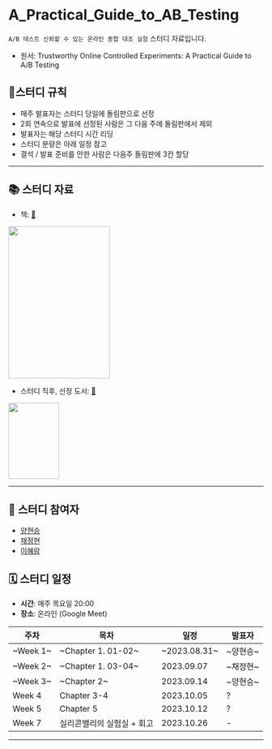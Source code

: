 # A_Practical_Guide_to_AB_Testing
`A/B 테스트 신뢰할 수 있는 온라인 종합 대조 실험` 스터디 자료입니다.
- 원서: Trustworthy Online Controlled Experiments: A Practical Guide to A/B Testing

## 📍스터디 규칙
- 매주 발표자는 스터디 당일에 돌림판으로 선정
- 2회 연속으로 발표에 선정된 사람은 그 다음 주에 돌림판에서 제외
- 발표자는 해당 스터디 시간 리딩
- 스터디 분량은 아래 일정 참고
- 결석 / 발표 준비를 안한 사람은 다음주 돌림판에 3칸 할당
---

## 📚 스터디 자료
- 책: [🔗](https://www.yes24.com/Product/Goods/110044064)<br>
<img src="https://image.yes24.com/goods/110044064/XL"  width="200" height="300">

- 스터디 직후, 선정 도서: [🔗](https://www.yes24.com/Product/Goods/117080982)<br>
<img src="https://image.yes24.com/goods/117080982/XL"  width="100" height="150">

---
## 📝 스터디 참여자
- [양현승](https://github.com/SmilingSammy)
- [채정현](https://github.com/luna-chae)
- [이혜람](https://github.com/dotruni)

## 🗓 스터디 일정

- **시간**: 매주 목요일 20:00
- **장소**: 온라인 (Google Meet)

| 주차     | 목차              | 일정         | 발표자 |
|--------|-----------------|------------|-----|
| ~Week 1~ | ~Chapter 1. 01-02~ | ~2023.08.31~ | ~양현승~ |
| ~Week 2~ | ~Chapter 1. 03-04~ | 2023.09.07 | ~채정현~ |
| ~Week 3~ | ~Chapter 2~ | 2023.09.14 | ~양현승~ |
| Week 4 | Chapter 3-4 | 2023.10.05 | ?   |
| Week 5 | Chapter 5 | 2023.10.12 | ?   |
| Week 7 | 실리콘밸리의 실험실 + 회고 | 2023.10.26 | -   |

---
